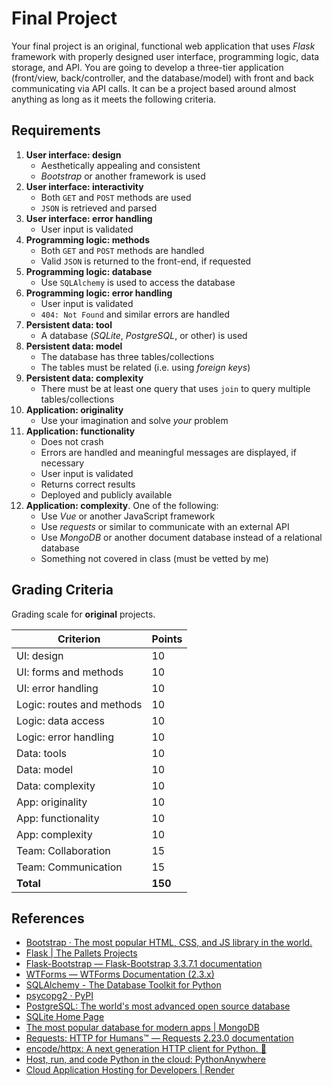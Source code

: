 # Final Project

Your final project is an original, functional web application that uses *Flask* framework with properly designed user interface, programming logic, data storage, and API.
You are going to develop a three-tier application (front/view, back/controller, and the database/model) with front and back communicating via API calls.
It can be a project based around almost anything as long as it meets the following criteria.

## Requirements

1. **User interface: design**
   - Aesthetically appealing and consistent
   - *Bootstrap* or another framework is used
1. **User interface: interactivity**
   - Both `GET` and `POST` methods are used
   - `JSON` is retrieved and parsed
1. **User interface: error handling**
   - User input is validated
1. **Programming logic: methods**
   - Both `GET` and `POST` methods are handled
   - Valid `JSON` is returned to the front-end, if requested
1. **Programming logic: database**
   - Use `SQLAlchemy` is used to access the database
1. **Programming logic: error handling**
   - User input is validated
   - `404: Not Found` and similar errors are handled
1. **Persistent data: tool**
   - A database (*SQLite*, *PostgreSQL*, or other) is used
1. **Persistent data: model**
   - The database has three tables/collections
   - The tables must be related (i.e. using *foreign keys*)
1. **Persistent data: complexity**
   - There must be at least one query that uses `join` to query multiple tables/collections
1. **Application: originality**
   - Use your imagination and solve *your* problem
1. **Application: functionality**
   - Does not crash
   - Errors are handled and meaningful messages are displayed, if necessary
   - User input is validated
   - Returns correct results
   - Deployed and publicly available
1. **Application: complexity**. One of the following:
   - Use *Vue* or another JavaScript framework
   - Use *requests* or similar to communicate with an external API
   - Use *MongoDB* or another document database instead of a relational database
   - Something not covered in class (must be vetted by me)

## Grading Criteria

Grading scale for **original** projects.

| Criterion                 | Points  |
| ------------------------- | ------- |
| UI: design                | 10      |
| UI: forms and methods     | 10      |
| UI: error handling        | 10      |
| Logic: routes and methods | 10      |
| Logic: data access        | 10      |
| Logic: error handling     | 10      |
| Data: tools               | 10      |
| Data: model               | 10      |
| Data: complexity          | 10      |
| App: originality          | 10      |
| App: functionality        | 10      |
| App: complexity           | 10      |
| Team: Collaboration       | 15      |
| Team: Communication       | 15      |
| **Total**                 | **150** |

## References

- [Bootstrap · The most popular HTML, CSS, and JS library in the world.](https://getbootstrap.com/)
- [Flask | The Pallets Projects](https://palletsprojects.com/p/flask/)
- [Flask-Bootstrap — Flask-Bootstrap 3.3.7.1 documentation](https://pythonhosted.org/Flask-Bootstrap/)
- [WTForms — WTForms Documentation (2.3.x)](https://wtforms.readthedocs.io/en/2.3.x/)
- [SQLAlchemy - The Database Toolkit for Python](https://www.sqlalchemy.org/)
- [psycopg2 · PyPI](https://pypi.org/project/psycopg2/)
- [PostgreSQL: The world's most advanced open source database](https://www.postgresql.org/)
- [SQLite Home Page](https://www.sqlite.org/index.html)
- [The most popular database for modern apps | MongoDB](https://www.mongodb.com/)
- [Requests: HTTP for Humans™ — Requests 2.23.0 documentation](https://requests.readthedocs.io/en/master/)
- [encode/httpx: A next generation HTTP client for Python. 🦋](https://github.com/encode/httpx)
- [Host, run, and code Python in the cloud: PythonAnywhere](https://www.pythonanywhere.com/)
- [Cloud Application Hosting for Developers | Render](https://render.com/)